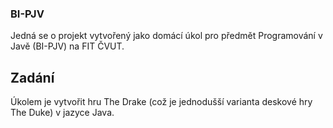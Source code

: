 ### BI-PJV
Jedná se o projekt vytvořený jako domácí úkol pro předmět Programování v Javě (BI-PJV) na FIT ČVUT.

## Zadání
Úkolem je vytvořit hru The Drake (což je jednodušší varianta deskové hry The Duke) v jazyce Java.

